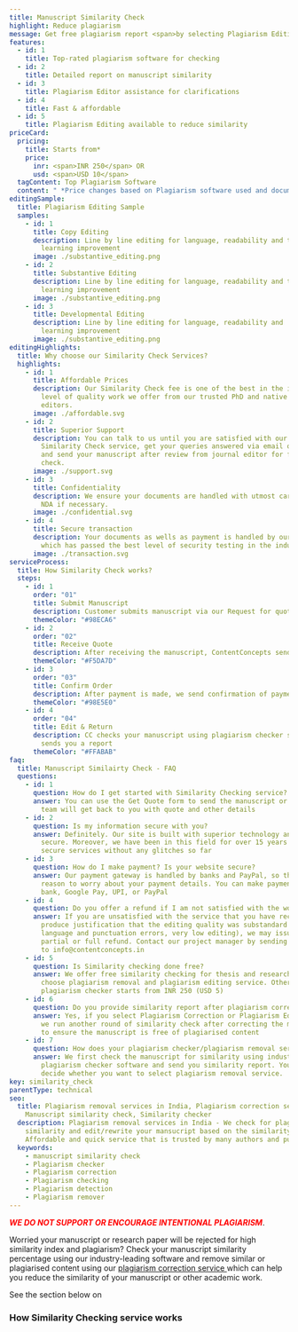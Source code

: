 ```yaml
---
title: Manuscript Similarity Check
highlight: Reduce plagiarism
message: Get free plagiarism report <span>by selecting Plagiarism Editing service</span>
features:
  - id: 1
    title: Top-rated plagiarism software for checking
  - id: 2
    title: Detailed report on manuscript similarity
  - id: 3
    title: Plagiarism Editor assistance for clarifications
  - id: 4
    title: Fast & affordable
  - id: 5
    title: Plagiarism Editing available to reduce similarity
priceCard:
  pricing:
    title: Starts from*
    price:
      inr: <span>INR 250</span> OR
      usd: <span>USD 10</span>
  tagContent: Top Plagiarism Software
  content: " *Price changes based on Plagiarism software used and document size"
editingSample:
  title: Plagiarism Editing Sample
  samples:
    - id: 1
      title: Copy Editing
      description: Line by line editing for language, readability and technical
        learning improvement
      image: ./substantive_editing.png
    - id: 2
      title: Substantive Editing
      description: Line by line editing for language, readability and technical
        learning improvement
      image: ./substantive_editing.png
    - id: 3
      title: Developmental Editing
      description: Line by line editing for language, readability and   technical
        learning improvement
      image: ./substantive_editing.png
editingHighlights:
  title: Why choose our Similarity Check Services?
  highlights:
    - id: 1
      title: Affordable Prices
      description: Our Similarity Check fee is one of the best in the industry for the
        level of quality work we offer from our trusted PhD and native English
        editors.
      image: ./affordable.svg
    - id: 2
      title: Superior Support
      description: You can talk to us until you are satisfied with our Manuscript
        Similarity Check service, get your queries answered via email or chat
        and send your manuscript after review from journal editor for further
        check.
      image: ./support.svg
    - id: 3
      title: Confidentiality
      description: We ensure your documents are handled with utmost care. We can sign
        NDA if necessary.
      image: ./confidential.svg
    - id: 4
      title: Secure transaction
      description: Your documents as wells as payment is handled by our secure website
        which has passed the best level of security testing in the industry.
      image: ./transaction.svg
serviceProcess:
  title: How Similarity Check works?
  steps:
    - id: 1
      order: "01"
      title: Submit Manuscript
      description: Customer submits manuscript via our Request for quote page.
      themeColor: "#98ECA6"
    - id: 2
      order: "02"
      title: Receive Quote
      description: After receiving the manuscript, ContentConcepts sends price quote.
      themeColor: "#F5DA7D"
    - id: 3
      order: "03"
      title: Confirm Order
      description: After payment is made, we send confirmation of payment.
      themeColor: "#98E5E0"
    - id: 4
      order: "04"
      title: Edit & Return
      description: CC checks your manuscript using plagiarism checker software and
        sends you a report
      themeColor: "#FFABAB"
faq:
  title: Manuscript Similairty Check - FAQ
  questions:
    - id: 1
      question: How do I get started with Similarity Checking service?
      answer: You can use the Get Quote form to send the manuscript or email us. Our
        team will get back to you with quote and other details
    - id: 2
      question: Is my information secure with you?
      answer: Definitely. Our site is built with superior technology and is most
        secure. Moreover, we have been in this field for over 15 years offering
        secure services without any glitches so far
    - id: 3
      question: How do I make payment? Is your website secure?
      answer: Our payment gateway is handled by banks and PayPal, so there is no
        reason to worry about your payment details. You can make payment via
        bank, Google Pay, UPI, or PayPal
    - id: 4
      question: Do you offer a refund if I am not satisfied with the work?
      answer: If you are unsatisfied with the service that you have received and can
        produce justification that the editing quality was substandard (e.g.,
        language and punctuation errors, very low editing), we may issue a
        partial or full refund. Contact our project manager by sending an email
        to info@contentconcepts.in
    - id: 5
      question: Is Similarity checking done free?
      answer: We offer free similarity checking for thesis and research papers if you
        choose plagiarism removal and plagiarism editing service. Otherwise
        plagiarism checker starts from INR 250 (USD 5)
    - id: 6
      question: Do you provide similarity report after plagiarism correction is done?
      answer: Yes, if you select Plagiarism Correction or Plagiarism Editing service,
        we run another round of similarity check after correcting the manuscript
        to ensure the manuscript is free of plagiarised content
    - id: 7
      question: How does your plagiarism checker/plagiarism removal service work?
      answer: We first check the manuscript for similarity using industry-leading
        plagiarism checker software and send you similarity report. You can then
        decide whether you want to select plagiarism removal service.
key: similarity_check
parentType: technical
seo:
  title: Plagiarism removal services in India, Plagiarism correction services,
    Manuscript similarity check, Similarity checker
  description: Plagiarism removal services in India - We check for plagiarism,
    similarity and edit/rewrite your mansucript based on the similarity report.
    Affordable and quick service that is trusted by many authors and publishers
  keywords:
    - manuscript similarity check
    - Plagiarism checker
    - Plagiarism correction
    - Plagiarism checking
    - Plagiarism detection
    - Plagiarism remover
---
```

<span style="color:red">***WE DO NOT SUPPORT OR ENCOURAGE INTENTIONAL PLAGIARISM***</span>.

Worried your manuscript or research paper will be rejected for high similarity index and plagiarism? Check your manuscript similarity percentage using our industry-leading software and remove similar or plagiarised content using our [plagiarism correction service ](https://contentconcepts.in/services/plagiarism_correction)which can help you reduce the similarity of your manuscript or other academic work.

See the section below on <h3>How Similarity Checking service works</h3>
